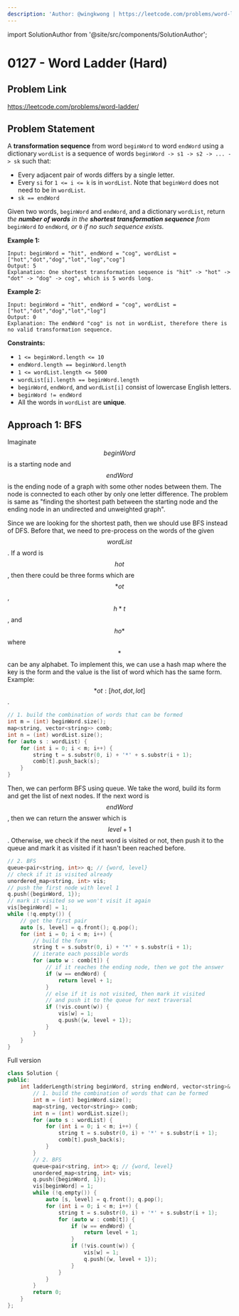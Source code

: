 ```yaml
---
description: 'Author: @wingkwong | https://leetcode.com/problems/word-ladder/'
---
```


import SolutionAuthor from '@site/src/components/SolutionAuthor';

# 0127 - Word Ladder (Hard)

## Problem Link

https://leetcode.com/problems/word-ladder/

## Problem Statement

A **transformation sequence** from word `beginWord` to word `endWord` using a dictionary `wordList` is a sequence of words `beginWord -> s1 -> s2 -> ... -> sk` such that:

* Every adjacent pair of words differs by a single letter.
* Every `si` for `1 <= i <= k` is in `wordList`. Note that `beginWord` does not need to be in `wordList`.
* `sk == endWord`

Given two words, `beginWord` and `endWord`, and a dictionary `wordList`, return _the **number of words** in the **shortest transformation sequence** from_ `beginWord` _to_ `endWord`_, or_ `0` _if no such sequence exists._

**Example 1:**

```
Input: beginWord = "hit", endWord = "cog", wordList = ["hot","dot","dog","lot","log","cog"]
Output: 5
Explanation: One shortest transformation sequence is "hit" -> "hot" -> "dot" -> "dog" -> cog", which is 5 words long.
```

**Example 2:**

```
Input: beginWord = "hit", endWord = "cog", wordList = ["hot","dot","dog","lot","log"]
Output: 0
Explanation: The endWord "cog" is not in wordList, therefore there is no valid transformation sequence.
```

**Constraints:**

* `1 <= beginWord.length <= 10`
* `endWord.length == beginWord.length`
* `1 <= wordList.length <= 5000`
* `wordList[i].length == beginWord.length`
* `beginWord`, `endWord`, and `wordList[i]` consist of lowercase English letters.
* `beginWord != endWord`
* All the words in `wordList` are **unique**.

## Approach 1: BFS

Imaginate $$beginWord$$ is a starting node and $$endWord$$ is the ending node of a graph with some other nodes between them. The node is connected to each other by only one letter difference. The problem is same as "finding the shortest path between the starting node and the ending node in an undirected and unweighted graph".

Since we are looking for the shortest path, then we should use BFS instead of DFS. Before that, we need to pre-process on the words of the given $$wordList$$. If a word is $$hot$$, then there could be three forms which are $$*ot$$, $$h*t$$, and $$ho*$$ where $$*$$ can be any alphabet. To implement this, we can use a hash map where the key is the form and the value is the list of word which has the same form. Example: $$*ot: [hot , dot, lot]$$.

<SolutionAuthor name="@wingkwong"/>

```cpp
// 1. build the combination of words that can be formed 
int m = (int) beginWord.size();
map<string, vector<string>> comb;
int n = (int) wordList.size();
for (auto s : wordList) {
    for (int i = 0; i < m; i++) {
        string t = s.substr(0, i) + '*' + s.substr(i + 1);
        comb[t].push_back(s);
    }
}
```

Then, we can perform BFS using queue. We take the word, build its form and get the list of next nodes. If the next word is $$endWord$$, then we can return the answer which is $$level + 1$$. Otherwise, we check if the next word is visited or not, then push it to the queue and mark it as visited if it hasn't been reached before.

```cpp
// 2. BFS 
queue<pair<string, int>> q; // {word, level}
// check if it is visited already
unordered_map<string, int> vis;
// push the first node with level 1
q.push({beginWord, 1});
// mark it visited so we won't visit it again
vis[beginWord] = 1;
while (!q.empty()) {
    // get the first pair
    auto [s, level] = q.front(); q.pop();
    for (int i = 0; i < m; i++) {
        // build the form
        string t = s.substr(0, i) + '*' + s.substr(i + 1);
        // iterate each possible words
        for (auto w : comb[t]) {
            // if it reaches the ending node, then we got the answer
            if (w == endWord) {
                return level + 1;
            }
            // else if it is not visited, then mark it visited 
            // and push it to the queue for next traversal
            if (!vis.count(w)) {
                vis[w] = 1;
                q.push({w, level + 1});
            }
        }
    }
}
```

Full version

```cpp
class Solution {
public:
    int ladderLength(string beginWord, string endWord, vector<string>& wordList) {
        // 1. build the combination of words that can be formed 
        int m = (int) beginWord.size();
        map<string, vector<string>> comb;
        int n = (int) wordList.size();
        for (auto s : wordList) {
            for (int i = 0; i < m; i++) {
                string t = s.substr(0, i) + '*' + s.substr(i + 1);
                comb[t].push_back(s);
            }
        }
        // 2. BFS 
        queue<pair<string, int>> q; // {word, level}
        unordered_map<string, int> vis;
        q.push({beginWord, 1});
        vis[beginWord] = 1;
        while (!q.empty()) {
            auto [s, level] = q.front(); q.pop();
            for (int i = 0; i < m; i++) {
                string t = s.substr(0, i) + '*' + s.substr(i + 1);
                for (auto w : comb[t]) {
                    if (w == endWord) {
                        return level + 1;
                    }
                    if (!vis.count(w)) {
                        vis[w] = 1;
                        q.push({w, level + 1});
                    }
                }
            }
        }
        return 0;
    }
};
```
